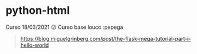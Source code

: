 # python-html
Curso 18/03/2021 😛
Curso base louco :pepega
>https://blog.miguelgrinberg.com/post/the-flask-mega-tutorial-part-i-hello-world
